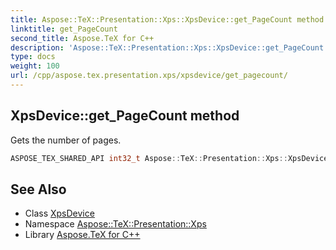 ```yaml
---
title: Aspose::TeX::Presentation::Xps::XpsDevice::get_PageCount method
linktitle: get_PageCount
second_title: Aspose.TeX for C++
description: 'Aspose::TeX::Presentation::Xps::XpsDevice::get_PageCount method. Gets the number of pages in C++.'
type: docs
weight: 100
url: /cpp/aspose.tex.presentation.xps/xpsdevice/get_pagecount/
---
```

## XpsDevice::get_PageCount method


Gets the number of pages.

```cpp
ASPOSE_TEX_SHARED_API int32_t Aspose::TeX::Presentation::Xps::XpsDevice::get_PageCount() override
```

## See Also

* Class [XpsDevice](../)
* Namespace [Aspose::TeX::Presentation::Xps](../../)
* Library [Aspose.TeX for C++](../../../)
